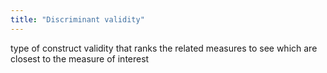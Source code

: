 ```yaml
---
title: "Discriminant validity"
---
```

type of construct validity that ranks the related measures to see which are closest to the measure of interest

